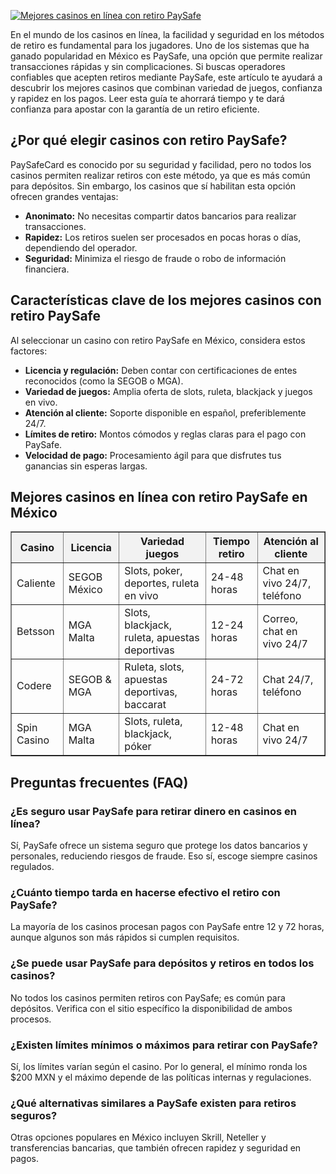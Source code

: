 [![Mejores casinos en línea con retiro PaySafe](https://123-caf.pages.dev/gitsignup.png)](https://vrmoo.ru/Bt82HjjY)

<div>     <p>En el mundo de los casinos en línea, la facilidad y seguridad en los métodos de retiro es fundamental para los jugadores. Uno de los sistemas que ha ganado popularidad en México es PaySafe, una opción que permite realizar transacciones rápidas y sin complicaciones. Si buscas operadores confiables que acepten retiros mediante PaySafe, este artículo te ayudará a descubrir los mejores casinos que combinan variedad de juegos, confianza y rapidez en los pagos. Leer esta guía te ahorrará tiempo y te dará confianza para apostar con la garantía de un retiro eficiente.</p>        <h2>¿Por qué elegir casinos con retiro PaySafe?</h2>     <p>PaySafeCard es conocido por su seguridad y facilidad, pero no todos los casinos permiten realizar retiros con este método, ya que es más común para depósitos. Sin embargo, los casinos que sí habilitan esta opción ofrecen grandes ventajas:</p>     <ul>       <li><strong>Anonimato:</strong> No necesitas compartir datos bancarios para realizar transacciones.</li>       <li><strong>Rapidez:</strong> Los retiros suelen ser procesados en pocas horas o días, dependiendo del operador.</li>       <li><strong>Seguridad:</strong> Minimiza el riesgo de fraude o robo de información financiera.</li>     </ul>        <h2>Características clave de los mejores casinos con retiro PaySafe</h2>     <p>Al seleccionar un casino con retiro PaySafe en México, considera estos factores:</p>     <ul>       <li><strong>Licencia y regulación:</strong> Deben contar con certificaciones de entes reconocidos (como la SEGOB o MGA).</li>       <li><strong>Variedad de juegos:</strong> Amplia oferta de slots, ruleta, blackjack y juegos en vivo.</li>       <li><strong>Atención al cliente:</strong> Soporte disponible en español, preferiblemente 24/7.</li>       <li><strong>Límites de retiro:</strong> Montos cómodos y reglas claras para el pago con PaySafe.</li>       <li><strong>Velocidad de pago:</strong> Procesamiento ágil para que disfrutes tus ganancias sin esperas largas.</li>     </ul>        <h2>Mejores casinos en línea con retiro PaySafe en México</h2>     <table border="1" cellpadding="8" cellspacing="0" style="border-collapse:collapse; width:100%;">       <thead>         <tr style="background-color:#f2f2f2;">           <th>Casino</th>           <th>Licencia</th>           <th>Variedad juegos</th>           <th>Tiempo retiro</th>           <th>Atención al cliente</th>         </tr>       </thead>       <tbody>         <tr>           <td>Caliente</td>           <td>SEGOB México</td>           <td>Slots, poker, deportes, ruleta en vivo</td>           <td>24-48 horas</td>           <td>Chat en vivo 24/7, teléfono</td>         </tr>         <tr>           <td>Betsson</td>           <td>MGA Malta</td>           <td>Slots, blackjack, ruleta, apuestas deportivas</td>           <td>12-24 horas</td>           <td>Correo, chat en vivo 24/7</td>         </tr>         <tr>           <td>Codere</td>           <td>SEGOB & MGA</td>           <td>Ruleta, slots, apuestas deportivas, baccarat</td>           <td>24-72 horas</td>           <td>Chat 24/7, teléfono</td>         </tr>         <tr>           <td>Spin Casino</td>           <td>MGA Malta</td>           <td>Slots, ruleta, blackjack, póker</td>           <td>12-48 horas</td>           <td>Chat en vivo 24/7</td>         </tr>       </tbody>     </table>        <h2>Preguntas frecuentes (FAQ)</h2>     <h3>¿Es seguro usar PaySafe para retirar dinero en casinos en línea?</h3>     <p>Sí, PaySafe ofrece un sistema seguro que protege los datos bancarios y personales, reduciendo riesgos de fraude. Eso sí, escoge siempre casinos regulados.</p>        <h3>¿Cuánto tiempo tarda en hacerse efectivo el retiro con PaySafe?</h3>     <p>La mayoría de los casinos procesan pagos con PaySafe entre 12 y 72 horas, aunque algunos son más rápidos si cumplen requisitos.</p>        <h3>¿Se puede usar PaySafe para depósitos y retiros en todos los casinos?</h3>     <p>No todos los casinos permiten retiros con PaySafe; es común para depósitos. Verifica con el sitio específico la disponibilidad de ambos procesos.</p>        <h3>¿Existen límites mínimos o máximos para retirar con PaySafe?</h3>     <p>Sí, los límites varían según el casino. Por lo general, el mínimo ronda los $200 MXN y el máximo depende de las políticas internas y regulaciones.</p>        <h3>¿Qué alternativas similares a PaySafe existen para retiros seguros?</h3>     <p>Otras opciones populares en México incluyen Skrill, Neteller y transferencias bancarias, que también ofrecen rapidez y seguridad en pagos.</p>   </div>